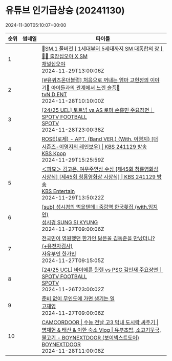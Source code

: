 # 유튜브 인기급상승 (20241130)

2024-11-30T05:10:07+00:00
<table><thead><tr><th nowrap>순위</th><th nowrap>썸네일</th><th nowrap>타이틀</th></tr></thead><tbody><tr><td>1</td><td><img src="https://i.ytimg.com/vi/JY59paT_Jik/default.jpg" alt="" /></td><td><a href="https://www.youtube.com/watch?v=JY59paT_Jik" target="_blank">🧳SM.1 풀버전ㅣ1세대부터 5세대까지 SM 대통합의 장ㅣ🧳🩷 출장십오야 X SM</a><br /><a href="https://www.youtube.com/channel/UCQ2O-iftmnlfrBuNsUUTofQ" target="_blank">채널십오야</a><br />2024-11-29T13:00:06Z</td></tr><tr><td>2</td><td><img src="https://i.ytimg.com/vi/V9vKNwJLhEI/default.jpg" alt="" /></td><td><a href="https://www.youtube.com/watch?v=V9vKNwJLhEI" target="_blank">[#유퀴즈온더블럭] 처음으로 꺼내는 엄마 고현정의 이야기💬 아이들과의 관계에서 느낀 슬픔🥺</a><br /><a href="https://www.youtube.com/channel/UCsRIHt5FkbGc6cQtCxt-ufA" target="_blank">tvN D ENT</a><br />2024-11-28T10:10:00Z</td></tr><tr><td>3</td><td><img src="https://i.ytimg.com/vi/kvnkYDi3UD0/default.jpg" alt="" /></td><td><a href="https://www.youtube.com/watch?v=kvnkYDi3UD0" target="_blank">[24/25 UEL] 토트넘 vs AS 로마 손흥민 주요장면｜SPOTV FOOTBALL</a><br /><a href="https://www.youtube.com/channel/UCtm_QoN2SIxwCE-59shX7Qg" target="_blank">SPOTV</a><br />2024-11-28T23:00:38Z</td></tr><tr><td>4</td><td><img src="https://i.ytimg.com/vi/IW8qaemx74g/default.jpg" alt="" /></td><td><a href="https://www.youtube.com/watch?v=IW8qaemx74g" target="_blank">ROSÉ(로제) - APT. (Band VER.) (With. 이영지) [더 시즌즈-이영지의 레인보우] | KBS 241129 방송</a><br /><a href="https://www.youtube.com/channel/UCeLPm9yH_a_QH8n6445G-Ow" target="_blank">KBS Kpop</a><br />2024-11-29T15:25:59Z</td></tr><tr><td>5</td><td><img src="https://i.ytimg.com/vi/Z9i7rbGLu8w/default.jpg" alt="" /></td><td><a href="https://www.youtube.com/watch?v=Z9i7rbGLu8w" target="_blank">＜파묘＞ 김고은, 여우주연상 수상 [제45회 청룡영화상 시상식]  [제45회 청룡영화상 시상식] | KBS 241129 방송</a><br /><a href="https://www.youtube.com/channel/UCK1sVuXaDvJeNwl9noN5nOA" target="_blank">KBS Entertain</a><br />2024-11-29T13:50:22Z</td></tr><tr><td>6</td><td><img src="https://i.ytimg.com/vi/z9j5-nG8VoU/default.jpg" alt="" /></td><td><a href="https://www.youtube.com/watch?v=z9j5-nG8VoU" target="_blank">[sub] 성시경의 먹을텐데 l 중랑역 한국횟집 (with.임지연)</a><br /><a href="https://www.youtube.com/channel/UCl23-Cci_SMqyGXE1T_LYUg" target="_blank">성시경 SUNG SI KYUNG</a><br />2024-11-27T09:00:06Z</td></tr><tr><td>7</td><td><img src="https://i.ytimg.com/vi/tWwnuweFHsM/default.jpg" alt="" /></td><td><a href="https://www.youtube.com/watch?v=tWwnuweFHsM" target="_blank">전국민이 염원했던 한가인 닮은꼴 김동준을 만났더니? (+유전자검사)</a><br /><a href="https://www.youtube.com/channel/UCvnVUhn95YfQazC_bc2lU6w" target="_blank">자유부인 한가인</a><br />2024-11-27T09:15:05Z</td></tr><tr><td>8</td><td><img src="https://i.ytimg.com/vi/32BHPW-wjK8/default.jpg" alt="" /></td><td><a href="https://www.youtube.com/watch?v=32BHPW-wjK8" target="_blank">[24/25 UCL] 바이에른 뮌헨 vs PSG 김민재 주요장면｜SPOTV FOOTBALL</a><br /><a href="https://www.youtube.com/channel/UCtm_QoN2SIxwCE-59shX7Qg" target="_blank">SPOTV</a><br />2024-11-26T23:00:02Z</td></tr><tr><td>9</td><td><img src="https://i.ytimg.com/vi/5fQaOWIlLPU/default.jpg" alt="" /></td><td><a href="https://www.youtube.com/watch?v=5fQaOWIlLPU" target="_blank">준비 없이 무인도에 가면 생기는 일</a><br /><a href="https://www.youtube.com/channel/UClWg5n2YST6_697s-zQSMnA" target="_blank">고재영</a><br />2024-11-27T09:00:06Z</td></tr><tr><td>10</td><td><img src="https://i.ytimg.com/vi/qNxlmrMl8_E/default.jpg" alt="" /></td><td><a href="https://www.youtube.com/watch?v=qNxlmrMl8_E" target="_blank">CAMCORDOOR | 수능 전날 고3 막내 도시락 싸주기 | 명재현 & 태산 & 이한 숙소 Vlog | 유부초밥, 소고기뭇국, 불고기 - BOYNEXTDOOR (보이넥스트도어)</a><br /><a href="https://www.youtube.com/channel/UChhKBlh_wvspTh5n4mL0b5g" target="_blank">BOYNEXTDOOR</a><br />2024-11-28T11:00:08Z</td></tr></tbody></table>